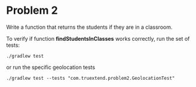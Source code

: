 # Problem 2

Write a function that returns the students if they are in a classroom.

To verify if function **findStudentsInClasses** works correctly, run the set of tests:

```
./gradlew test
```

or run the specific geolocation tests

```
./gradlew test --tests "com.truextend.problem2.GeolocationTest"
```